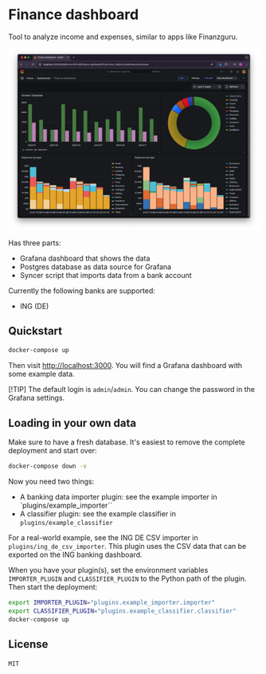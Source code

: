 # Finance dashboard

Tool to analyze income and expenses, similar to apps like Finanzguru.

![Screenshot](screenshot.png)

Has three parts:
- Grafana dashboard that shows the data
- Postgres database as data source for Grafana
- Syncer script that imports data from a bank account

Currently the following banks are supported:
- ING (DE)

## Quickstart

```bash
docker-compose up
```

Then visit [http://localhost:3000](http://localhost:3000). You will find a Grafana dashboard with some example data.

[!TIP]
The default login is `admin`/`admin`. You can change the password in the Grafana settings.

## Loading in your own data

Make sure to have a fresh database. It's easiest to remove the complete deployment and start over:

```bash
docker-compose down -v
```

Now you need two things: 
- A banking data importer plugin: see the example importer in `plugins/example_importer``
- A classifier plugin: see the example classifier in `plugins/example_classifier`

For a real-world example, see the ING DE CSV importer in `plugins/ing_de_csv_importer`. This plugin uses the CSV data that can be exported on the ING banking dashboard.

When you have your plugin(s), set the environment variables `IMPORTER_PLUGIN` and `CLASSIFIER_PLUGIN` to the Python path of the plugin. Then start the deployment:

```bash
export IMPORTER_PLUGIN="plugins.example_importer.importer"
export CLASSIFIER_PLUGIN="plugins.example_classifier.classifier"
docker-compose up
```

## License

`MIT`
